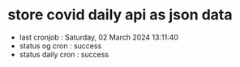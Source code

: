 # store covid daily api as json data

- last cronjob : Saturday, 02 March 2024 13:11:40
- status og cron : success
- status daily cron : success
      
      